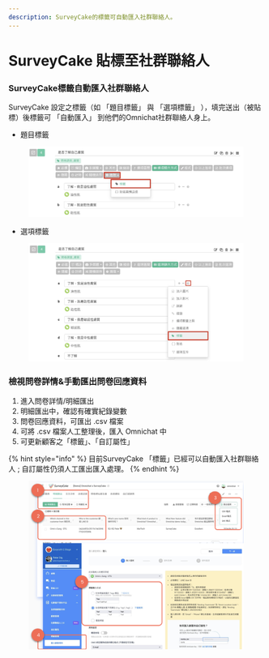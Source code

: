 ```yaml
---
description: SurveyCake的標籤可自動匯入社群聯絡人。
---
```


# SurveyCake 貼標至社群聯絡人

### SurveyCake標籤自動匯入社群聯絡人

SurveyCake 設定之標籤（如 「題目標籤」 與 「選項標籤」 ），填完送出（被貼標）後標籤可 「自動匯入」 到他們的Omnichat社群聯絡人身上。

* 題目標籤

<div align="center"><figure><img src="../../../.gitbook/assets/image (63).png" alt="" width="563"><figcaption></figcaption></figure></div>

* 選項標籤

<figure><img src="../../../.gitbook/assets/image (65).png" alt="" width="563"><figcaption></figcaption></figure>

### 檢視問卷詳情&手動匯出問卷回應資料

1. 進入問卷詳情/明細匯出
2. 明細匯出中，確認有確實紀錄變數
3. 問卷回應資料，可匯出 .csv 檔案
4. 可將 .csv 檔案人工整理後，匯入 Omnichat 中
5. 可更新顧客之「標籤」、「自訂屬性」

{% hint style="info" %}
目前SurveyCake  「標籤」已經可以自動匯入社群聯絡人 ; 自訂屬性仍須人工匯出匯入處理。
{% endhint %}

<figure><img src="../../../.gitbook/assets/截圖 2024-10-18 上午11.37.06.png" alt=""><figcaption></figcaption></figure>

